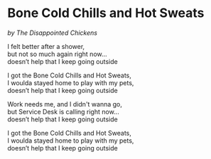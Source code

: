 # Bone Cold Chills and Hot Sweats 
*by The Disappointed Chickens*  

I felt better after a shower,  
but not so much again right now…  
doesn’t help that I keep going outside  

I got the Bone Cold Chills and Hot Sweats,  
I woulda stayed home to play with my pets,  
doesn’t help that I keep going outside  

Work needs me, and I didn't wanna go,  
but Service Desk is calling right now...  
doesn’t help that I keep going outside  

I got the Bone Cold Chills and Hot Sweats,  
I woulda stayed home to play with my pets,  
doesn’t help that I keep going outside  
